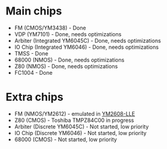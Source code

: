 # Main chips

* FM (CMOS/YM3438) - Done
* VDP (YM7101) - Done, needs optimizations
* Arbiter (Integrated YM6045C) - Done, needs optimizations
* IO Chip (Integrated YM6046) - Done, needs optimizations
* TMSS - Done
* 68000 (NMOS) - Done, needs optimizations
* Z80 (NMOS) - Done, needs optimizations
* FC1004 - Done

# Extra chips
* FM (NMOS/YM2612) - emulated in [YM2608-LLE](https://github.com/nukeykt/YM2608-LLE)
* Z80 (CMOS) - Toshiba TMPZ84C00 in progress
* Arbiter (Discrete YM6045C) - Not started, low priority
* IO Chip (Discrete YM6046) - Not started, low priority
* 68000 (CMOS) - Not started, low priority
